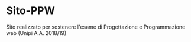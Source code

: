 # Sito-PPW
Sito realizzato per sostenere l'esame di Progettazione e Programmazione web (Unipi A.A. 2018/19)
